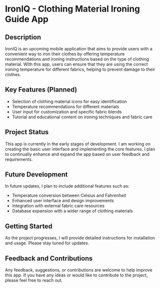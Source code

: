 # IronIQ - Clothing Material Ironing Guide App

## Description
IronIQ is an upcoming mobile application that aims to provide users with a convenient way to iron their clothes by offering temperature recommendations and ironing instructions based on the type of clothing material. With this app, users can ensure that they are using the correct ironing temperature for different fabrics, helping to prevent damage to their clothes.

## Key Features (Planned)
- Selection of clothing material icons for easy identification
- Temperature recommendations for different materials
- User input for customization and specific fabric blends
- Tutorial and educational content on ironing techniques and fabric care

## Project Status
This app is currently in the early stages of development. I am working on creating the basic user interface and implementing the core features. I plan to continually enhance and expand the app based on user feedback and requirements.

## Future Development
In future updates, I plan to include additional features such as:
- Temperature conversion between Celsius and Fahrenheit
- Enhanced user interface and design improvements
- Integration with external fabric care resources
- Database expansion with a wider range of clothing materials

## Getting Started
As the project progresses, I will provide detailed instructions for installation and usage. Please stay tuned for updates.

## Feedback and Contributions
Any feedback, suggestions, or contributions are welcome to help improve this app. If you have any ideas or would like to contribute to the project, please feel free to reach out.